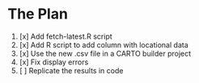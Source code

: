 # The Plan

1. [x] Add fetch-latest.R script
2. [x] Add R script to add column with locational data
3. [x] Use the new .csv file in a CARTO builder project
4. [x] Fix display errors
5. [ ] Replicate the results in code
